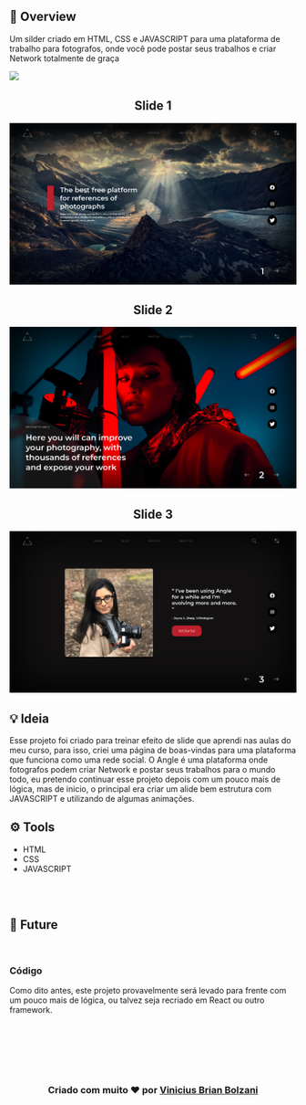 ## 👀 Overview

Um silder criado em HTML, CSS e JAVASCRIPT para uma plataforma de trabalho para fotografos, onde você pode postar seus trabalhos e criar Network totalmente de graça

<img src="Angle-Print.gif"> 
<h2 align="center">Slide 1</h3>
<img src="prints/print1.jpeg"> 
<h2 align="center">Slide 2</h3>
<img src="prints/print2.jpeg"> 
<h2 align="center">Slide 3</h3>
<img src="prints/print3.jpeg"> 



## 💡 Ideia 

Esse projeto foi criado para treinar efeito de slide que aprendi nas aulas do meu curso, para isso, criei uma página de boas-vindas para uma plataforma que funciona como uma rede social.
O Angle é uma plataforma onde fotografos podem criar Network e postar seus trabalhos para o mundo todo, eu pretendo continuar esse projeto depois com um pouco mais de lógica, mas de inicio, o principal era criar um alide bem estrutura com JAVASCRIPT e utilizando de algumas animações.

## ⚙️ Tools

 - HTML
 - CSS
 - JAVASCRIPT


<br>
<br>

## 🚀 Future
<br> 

### Código
Como dito antes, este projeto provavelmente será levado para frente com um pouco mais de lógica, ou talvez seja recriado em React ou outro framework.

<br>
<br>

<br>
<br>
<br>
<h3 align="center"> Criado com muito ❤️ por <a href="https://github.com/VBrianB"> Vinicius Brian Bolzani</a></h2>
